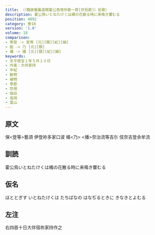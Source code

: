 ```yaml
---
title: （（獨居幄裏遥聞霍公鳥喧作歌一首[并短歌]）反歌）
description: 霍公鳥いとねたけくは橘の花散る時に来鳴き響むる
position: 4092
category: 巻18
version: '1.0'
volume: 18
comparison:
- 等登 -> 登等 [元][類][紀][細]
- 能 -> 乃 [元][類]
- 幡 -> 播 [元][類][紀][細]
keywords:
- 天平感宝１年５月１０日
- 作者：大伴家持
- 年紀
- 動物
- 植物
- 季節
- 怨恨
- 独詠
- 高岡
- 富山
---
```


## 原文

保<登等>藝須 伊登祢多家口波 橘<乃> <播>奈治流等吉尓 伎奈吉登余牟流

## 訓読

霍公鳥いとねたけくは橘の花散る時に来鳴き響むる

## 仮名

ほととぎす いとねたけくは たちばなの はなぢるときに きなきとよむる

## 左注

右四首十日大伴宿祢家持作之
